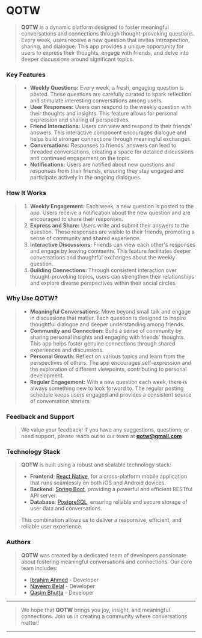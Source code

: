 # QOTW


> **QOTW** is a dynamic platform designed to foster meaningful conversations and connections through thought-provoking questions. Every week, users receive a new question that invites introspection, sharing, and dialogue. This app provides a unique opportunity for users to express their thoughts, engage with friends, and delve into deeper discussions around significant topics.
 
### Key Features
>
> - **Weekly Questions:** Every week, a fresh, engaging question is posted. These questions are carefully curated to spark reflection and stimulate interesting conversations among users.
> - **User Responses:** Users can respond to the weekly question with their thoughts and insights. This feature allows for personal expression and sharing of perspectives.
> - **Friend Interactions:** Users can view and respond to their friends' answers. This interactive component encourages dialogue and helps build stronger connections through meaningful exchanges.
> - **Conversations:** Responses to friends' answers can lead to threaded conversations, creating a space for detailed discussions and continued engagement on the topic.
> - **Notifications:** Users are notified about new questions and responses from their friends, ensuring they stay engaged and participate actively in the ongoing dialogues.


### How It Works
>
> 1. **Weekly Engagement:** Each week, a new question is posted to the app. Users receive a notification about the new question and are encouraged to share their responses.
> 2. **Express and Share:** Users write and submit their answers to the question. These responses are visible to their friends, promoting a sense of community and shared experience.
> 3. **Interactive Discussions:** Friends can view each other's responses and engage by leaving comments. This feature facilitates deeper conversations and thoughtful exchanges about the weekly question.
> 4. **Building Connections:** Through consistent interaction over thought-provoking topics, users can strengthen their relationships and explore diverse perspectives within their social circles.

### Why Use QOTW?
>
> - **Meaningful Conversations:** Move beyond small talk and engage in discussions that matter. Each question is designed to inspire thoughtful dialogue and deeper understanding among friends.
> - **Community and Connection:** Build a sense of community by sharing personal insights and engaging with friends' thoughts. This app helps foster genuine connections through shared experiences and discussions.
> - **Personal Growth:** Reflect on various topics and learn from the perspectives of others. The app encourages self-expression and the exploration of different viewpoints, contributing to personal development.
> - **Regular Engagement:** With a new question each week, there is always something new to look forward to. The regular posting schedule keeps users engaged and provides a consistent source of conversation starters.

### Feedback and Support
> We value your feedback! If you have any suggestions, questions, or need support, please reach out to our team at **qotw@gmail.com**.

### Technology Stack
> **QOTW** is built using a robust and scalable technology stack:
> - **Frontend**: [React Native](https://reactnative.dev/), for a cross-platform mobile application that runs seamlessly on both iOS and Android devices.
> - **Backend**: [Spring Boot](https://spring.io/projects/spring-boot/), providing a powerful and efficient RESTful API server.
> - **Database**: [PostgreSQL](https://www.postgresql.org/), ensuring reliable and secure storage of user data and conversations.
>
> This combination allows us to deliver a responsive, efficient, and reliable user experience.
 
### Authors
> **QOTW** was created by a dedicated team of developers passionate about fostering meaningful conversations and connections. Our core team includes:
> - [Ibrahim Ahmed](https://github.com/ibrahim7860) - Developer
> - [Nayeem Belal](https://github.com/NayeemBelal) - Developer
> - [Qasim Bhutta](https://github.com/qasimb03) - Developer


---
> We hope that **QOTW** brings you joy, insight, and meaningful connections. Join us in creating a community where conversations matter!
---



